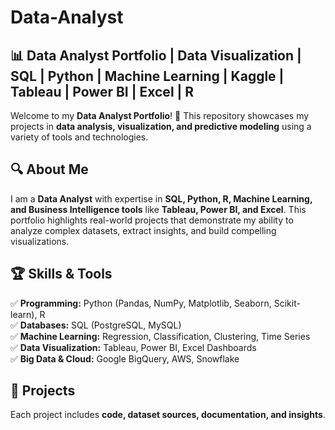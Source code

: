 # Data-Analyst

## 📊 Data Analyst Portfolio | Data Visualization | SQL | Python | Machine Learning | Kaggle | Tableau | Power BI | Excel | R  

Welcome to my **Data Analyst Portfolio**! 🚀 This repository showcases my projects in **data analysis, visualization, and predictive modeling** using a variety of tools and technologies.  

## 🔍 **About Me**  
I am a **Data Analyst** with expertise in **SQL, Python, R, Machine Learning, and Business Intelligence tools** like **Tableau, Power BI, and Excel**. This portfolio highlights real-world projects that demonstrate my ability to analyze complex datasets, extract insights, and build compelling visualizations.  

## 🏆 **Skills & Tools**  
✅ **Programming:** Python (Pandas, NumPy, Matplotlib, Seaborn, Scikit-learn), R  
✅ **Databases:** SQL (PostgreSQL, MySQL)  
✅ **Machine Learning:** Regression, Classification, Clustering, Time Series  
✅ **Data Visualization:** Tableau, Power BI, Excel Dashboards  
✅ **Big Data & Cloud:** Google BigQuery, AWS, Snowflake  

## 📂 **Projects**  
Each project includes **code, dataset sources, documentation, and insights**.  





